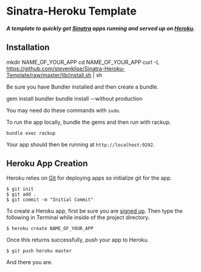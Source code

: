 # Sinatra-Heroku Template

#### _A template to quickly get [Sinatra](http://sinatrarb.com) apps running and served up on [Heroku](http://heroku.com)._

## Installation

  mkdir NAME_OF_YOUR_APP
  cd NAME_OF_YOUR_APP
  curl -L https://github.com/stevenklise/Sinatra-Heroku-Template/raw/master/lib/install.sh | sh

Be sure you have Bundler installed and then create a bundle.

  gem install bundler
  bundle install --without production

You may need do these commands with `sudo`.

To run the app locally, bundle the gems and then run with rackup.

    bundle exec rackup

Your app should then be running at `http://localhost:9292`.

## Heroku App Creation

Heroku relies on [Git](http://devcenter.heroku.com/articles/git) for deploying apps so initialize git for the app.

    $ git init
    $ git add .
    $ git commit -m "Initial Commit"

To create a Heroku app, first be sure you are [signed up](https://api.heroku.com/signup). Then type the following in Terminal while inside of the project directory.

    $ heroku create NAME_OF_YOUR_APP

Once this returns successfully, push your app to Heroku.

    $ git push heroku master

And there you are.